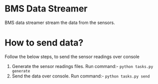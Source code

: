 # BMS Data Streamer
BMS data streamer stream the data from the sensors.


# How to send data?
Follow the below steps, to send the sensor readings over console
1. Generate the sensor readings files.
   Run command:- `python tasks.py generate`
2. Send the data over console.
   Run command:- `python tasks.py send`
   
